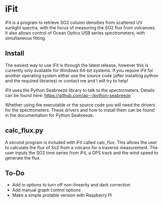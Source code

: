 # iFit

iFit is a program to retrieve SO2 column densities from scattered UV sunlight spectra, with the focus of measuring the SO2 flux from volcanoes. It also allows control of Ocean Optics USB series spectrometers, with simultaneous fitting.

## Install
The easiest way to use iFit is through the latest release, however this is currently only available for Windows 64-bit systems. If you require iFit for another operating system either use the source code (after installing python and the required libraries) or contact me and I will try to help!

iFit uses the Python Seabreeze library to talk to the spectormeters. Details can be found here: https://github.com/ap--/python-seabreeze

Whether using the executable or the source code you will need the drivers for the spectrometers. These drivers and how to install them can be found in the documentation for Python Seabreeze.

## calc_flux.py
A second program is included with iFit called calc_flux. This allows the user to calculate the flux of So2 from a volcano for a traverse measurement. The user inputs the SO2 time series from iFit, a GPS track and the wind speed to generate the flux.

## To-Do
- Add in options to turn off non-linearity and dark correction
- Add manual graph control options
- Make a simple protable version with Raspberry Pi
